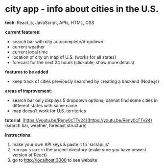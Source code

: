 # city app - info about cities in the U.S.

**tech**: React.js, JavaScript, APIs, HTML, CSS

**current features**:
- search bar with city autocomplete/dropdown
- current weather
- current local time
- location of city on map of U.S. (works for all states)
- forecast for the next 24 hours (clickable; show more details)

**features to be added**
- keep track of cities previously searched by creating a backend (Node.js)

**areas of improvement**:
- search bar only displays 5 dropdown options; cannot find some cities in different states with same name
- map doesn't work for U.S. territories

**tutorial**: [https://youtu.be/Reny0cTTv24](https://youtu.be/Reny0cTTv24) (search bar, weather, forecast structure)

**instructions**:
1. make your own API keys & paste it to 'src/api.js'
2. run `npm start` in the project directory (make sure you have newest version of React)
3. go to [http://localhost:3000](http://localhost:3000) to see website
